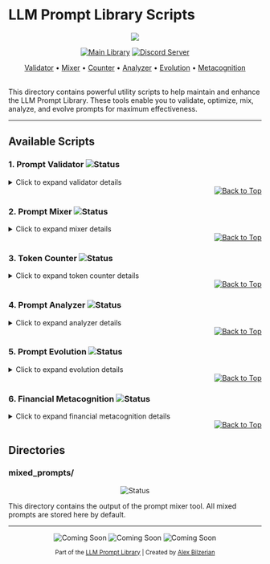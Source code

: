 # LLM Prompt Library Scripts

<div align="center">
  <img src="https://readme-typing-svg.herokuapp.com/?lines=LLM+Prompt+Library+Scripts;Prompt+Utilities;Token+Counting;Prompt+Validation;Evolution+Engine&font=Fira%20Code&center=true&width=380&height=50&duration=4000&pause=1000">
</div>

<p align="center">
  <a href="https://github.com/abilzerian/LLM-Prompt-Library"><img src="https://img.shields.io/badge/Main_Library-Link-blue?style=for-the-badge" alt="Main Library"></a>
  <a href="https://discord.gg/chatgpt-prompt-engineering-1051259432199266374"><img src="https://img.shields.io/discord/1051259432199266374?style=for-the-badge&logo=discord&logoColor=white&label=Community&color=5865F2" alt="Discord Server"></a>
</p>

<div align="center">
  <a href="#prompt-validator">Validator</a> •
  <a href="#prompt-mixer">Mixer</a> •
  <a href="#token-counter">Counter</a> •
  <a href="#prompt-analyzer">Analyzer</a> •
  <a href="#prompt-evolution">Evolution</a> •
  <a href="#financial-metacognition">Metacognition</a>
</div>

<br>

This directory contains powerful utility scripts to help maintain and enhance the LLM Prompt Library. These tools enable you to validate, optimize, mix, analyze, and evolve prompts for maximum effectiveness.

---

## Available Scripts


### 1. Prompt Validator <a name="prompt-validator"></a> <img src="https://img.shields.io/badge/Status-Active-success" alt="Status">

<details>
<summary>Click to expand validator details</summary>

This script validates the format and contents of prompt files to ensure they meet the repository's standards.

#### Features

- ✅ Title format validation
- ✅ Markdown code block verification
- ✅ Configuration option checks
- ✅ Instruction clarity analysis
- ✅ Content length verification

#### Usage

```bash
# Basic usage (checks all prompts in the prompts/ directory)
python scripts/validate_prompts.py

# Validate prompts in a specific directory
python scripts/validate_prompts.py --dir prompts/programming

# Get detailed output about each file
python scripts/validate_prompts.py -v

# Use strict validation mode (more rigorous checks)
python scripts/validate_prompts.py -s
```

The validator operates in two modes:
- **Standard Mode**: Focuses on critical issues while providing warnings for minor issues
- **Strict Mode** (`-s` flag): Applies more rigorous criteria for production-ready prompts

If issues are found, the script provides a detailed report and exits with a non-zero status code, making it suitable for CI/CD pipelines.

</details>

<div align="right">
  <a href="#llm-prompt-library-scripts">
    <img src="https://img.shields.io/badge/⬆️-Back_to_Top-orange" alt="Back to Top">
  </a>
</div>

### 2. Prompt Mixer <a name="prompt-mixer"></a> <img src="https://img.shields.io/badge/Status-Active-success" alt="Status">

<details>
<summary>Click to expand mixer details</summary>

This script allows you to create new prompts by mixing and matching elements from existing prompts in the library.

#### Features

- 🔄 Component extraction from source prompts
- 🔄 Selective component mixing
- 🔄 Coherent prompt assembly
- 🔄 Source attribution tracking
- 🔄 Default element addition

#### Usage

```bash
# Basic usage (creates a random mix using elements from the prompts/ directory)
python scripts/prompt_mixer.py

# Specify a custom title for the mixed prompt
python scripts/prompt_mixer.py --title "My Custom Mixed Prompt"

# Mix specific elements from different prompts
python scripts/prompt_mixer.py \
  --config-from "10-KAnalyzer.md" \
  --instructions-from "programming/Python.md" \
  --examples-from "writing_editing/Proofread.md" \
  --output-from "programming/Code_Explainer.md"

# Specify an output file name
python scripts/prompt_mixer.py --output-file "my_special_mix.md"

# Get detailed output about the mixing process
python scripts/prompt_mixer.py -v
```

The mixer scans prompt files, extracts components, allows selection from different sources, combines them coherently, and saves the result to the `scripts/mixed_prompts/` directory with source attribution.

</details>

<div align="right">
  <a href="#llm-prompt-library-scripts">
    <img src="https://img.shields.io/badge/⬆️-Back_to_Top-orange" alt="Back to Top">
  </a>
</div>

### 3. Token Counter <a name="token-counter"></a> <img src="https://img.shields.io/badge/Status-Active-success" alt="Status">

<details>
<summary>Click to expand token counter details</summary>

This script analyzes prompt files and counts tokens using various tokenization methods, helping you understand token usage and estimate API costs.

#### Features

- 🔢 Multi-model token counting
- 🔢 Category-based token analysis
- 🔢 High-token prompt identification
- 🔢 API cost estimation
- 🔢 Detailed per-file reporting

#### Usage

```bash
# Basic usage (analyzes all prompts in the prompts/ directory)
python scripts/token_counter.py

# Analyze prompts in a specific directory
python scripts/token_counter.py --dir prompts/programming

# Analyze a specific file
python scripts/token_counter.py --file prompts/programming/Python.md

# Use a specific tokenizer model
python scripts/token_counter.py --tokenizer gpt-4

# Skip counting tokens in code blocks
python scripts/token_counter.py --skip-code-blocks

# Include markdown formatting in token counts
python scripts/token_counter.py --include-markdown

# Export results to a JSON file
python scripts/token_counter.py --export token_stats.json

# Get detailed output about each file
python scripts/token_counter.py -v
```

For accurate tokenization with OpenAI models, the script uses the `tiktoken` library. If not available, it falls back to a simple word-based approximation.

</details>

<div align="right">
  <a href="#llm-prompt-library-scripts">
    <img src="https://img.shields.io/badge/⬆️-Back_to_Top-orange" alt="Back to Top">
  </a>
</div>

### 4. Prompt Analyzer <a name="prompt-analyzer"></a> <img src="https://img.shields.io/badge/Status-Active-success" alt="Status">

<details>
<summary>Click to expand analyzer details</summary>

This script analyzes the quality, readability, and structure of prompts, providing actionable suggestions for improvements.

#### Features

- 📊 Readability assessment
- 📊 Structure evaluation
- 📊 Clarity analysis
- 📊 Quality scoring
- 📊 Improvement recommendations

#### Usage

```bash
# Basic usage (analyzes all prompts in the prompts/ directory)
python scripts/prompt_analyzer.py

# Analyze a specific file
python scripts/prompt_analyzer.py --file prompts/programming/Python.md

# Get detailed output for each file
python scripts/prompt_analyzer.py -v

# Set minimum recommended examples in prompts
python scripts/prompt_analyzer.py --min-examples 2

# Perform more thorough analysis (slower but more detailed)
python scripts/prompt_analyzer.py --thorough

# Export results to a JSON file
python scripts/prompt_analyzer.py --export analysis_results.json
```

The analyzer evaluates prompts on readability, structure, clarity, and overall quality, providing detailed scores and specific recommendations for improvements.

</details>

<div align="right">
  <a href="#llm-prompt-library-scripts">
    <img src="https://img.shields.io/badge/⬆️-Back_to_Top-orange" alt="Back to Top">
  </a>
</div>

### 5. Prompt Evolution <a name="prompt-evolution"></a> <img src="https://img.shields.io/badge/Status-Active-success" alt="Status">

<details>
<summary>Click to expand evolution details</summary>

This script implements an autonomous prompt optimization system that iteratively refines prompts through self-evolution, critique, and feedback-driven improvement.

#### Features

- 🧬 Evolutionary algorithms
- 🧬 Self-critique mechanisms
- 🧬 Multiple mutation strategies
- 🧬 Quality evaluation metrics
- 🧬 Detailed evolution reporting

#### Usage

```bash
# Basic usage (requires a task description)
python scripts/prompt_evolution.py --task "Summarize scientific papers concisely"

# Start with an initial prompt file
python scripts/prompt_evolution.py --task "Explain complex code" --initial-prompt prompts/programming/Code_Explainer.md

# Run in simulation mode (no API key needed)
python scripts/prompt_evolution.py --task "Write poetry in the style of Emily Dickinson" --simulate

# Customize evolution parameters
python scripts/prompt_evolution.py --task "Generate creative stories" --population 10 --iterations 8

# Use a specific LLM model with your API key
python scripts/prompt_evolution.py --task "Create SQL queries" --model gpt-4 --api-key YOUR_API_KEY

# Get detailed progress information
python scripts/prompt_evolution.py --task "Design marketing copy" --verbose
```

The evolution system maintains a population of prompts that evolve across generations, generates constructive feedback, applies various transformations, and assesses prompt effectiveness using heuristics or LLM feedback.

</details>

<div align="right">
  <a href="#llm-prompt-library-scripts">
    <img src="https://img.shields.io/badge/⬆️-Back_to_Top-orange" alt="Back to Top">
  </a>
</div>

### 6. Financial Metacognition <a name="financial-metacognition"></a> <img src="https://img.shields.io/badge/Status-Beta-yellow" alt="Status">

<details>
<summary>Click to expand financial metacognition details</summary>

The Financial Metacognition module is a specialized tool for analyzing and evaluating AI-generated responses to financial prompts. This tool helps identify potential biases, reasoning limitations, and confidence issues in AI interpretations of financial topics.

#### Features

- 💹 Regional financial terminology analysis
- 💹 Cognitive bias detection
- 💹 Financial reasoning evaluation
- 💹 Confidence assessment
- 💹 Recommendation generation

#### Directory Structure

```
financial_metacognition/
├── financial_metacognition.py - Main analysis script
├── config/ - Configuration files for analysis patterns
│   ├── financial_concepts.json - Financial terminology by region
│   ├── bias_patterns.json - Patterns to detect cognitive biases
│   ├── limitation_patterns.json - Patterns for reasoning limitations
│   └── confidence_patterns.json - Confidence assessment patterns
└── examples/ - Example files for testing
    ├── test_financial_metacognition.py - Test script
    ├── financial_prompt.txt - Example prompt
    └── financial_response.txt - Example response
```

#### Usage

```bash
# Basic Analysis
python financial_metacognition/financial_metacognition.py --prompt-file input/prompt.txt --response-file input/response.txt --output analysis.json

# Region-Specific Analysis
python financial_metacognition/financial_metacognition.py --prompt-file input/prompt.txt --response-file input/response.txt --region EU --output eu_analysis.json

# Running the Test Script
python financial_metacognition/examples/test_financial_metacognition.py --region US --accounting-standard GAAP
```

#### Configuration

The behavior of the financial metacognition module can be customized by modifying the JSON configuration files in the `config/` directory.

#### Dependencies

```bash
pip install spacy
python -m spacy download en_core_web_lg
```

</details>

<div align="right">
  <a href="#llm-prompt-library-scripts">
    <img src="https://img.shields.io/badge/⬆️-Back_to_Top-orange" alt="Back to Top">
  </a>
</div>

## Directories

### mixed_prompts/

<div align="center">
  <img src="https://img.shields.io/badge/Storage-Active-success" alt="Status">
</div>

This directory contains the output of the prompt mixer tool. All mixed prompts are stored here by default.

---

<div align="center">
  <p>
    <img src="https://img.shields.io/badge/Coming_Soon-Multimodal_Framework-blue?style=for-the-badge" alt="Coming Soon">
    <img src="https://img.shields.io/badge/Coming_Soon-Adaptive_Learning-green?style=for-the-badge" alt="Coming Soon">
    <img src="https://img.shields.io/badge/Coming_Soon-RAG_Integration-purple?style=for-the-badge" alt="Coming Soon">
  </p>
</div>

<div align="center">
  <sub>Part of the <a href="https://github.com/abilzerian/LLM-Prompt-Library">LLM Prompt Library</a> | Created by <a href="https://github.com/abilzerian">Alex Bilzerian</a></sub>
</div>
